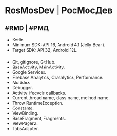 # RosMosDev | РосМосДев

## #RMD | #РМД

* Kotlin.
* Minimum SDK: API 16, Android 4.1 (Jelly Bean).
* Target SDK: API 32, Android 12L.

###

* Git, gitignore, GitHub.
* BaseActivity, MainActivity.
* Google Services.
* Firebase Analytics, Crashlytics, Performance.
* Multidex.
* Debugger.
* Activity lifecycle callbacks.
* Current thread name, class name, method name.
* Throw RuntimeException.
* Constants.
* ViewBinding.
* BaseFragment, Fragments.
* ViewPager2.
* TabsAdapter.